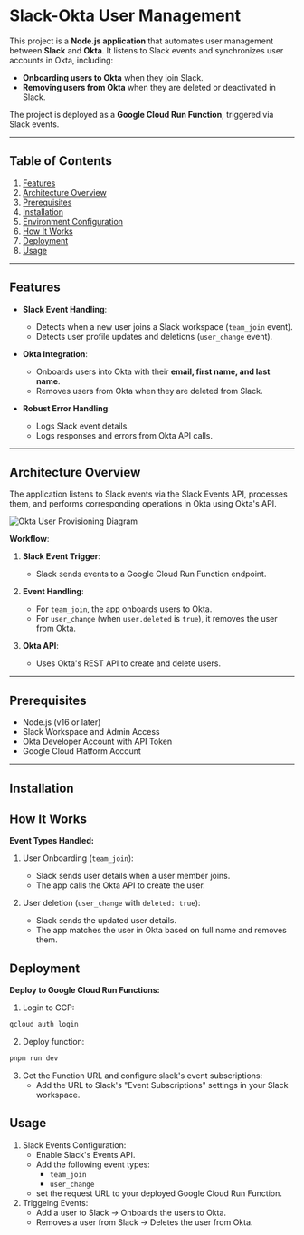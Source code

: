 # Slack-Okta User Management

This project is a **Node.js application** that automates user management between **Slack** and **Okta**. It listens to Slack events and synchronizes user accounts in Okta, including:

- **Onboarding users to Okta** when they join Slack.
- **Removing users from Okta** when they are deleted or deactivated in Slack.

The project is deployed as a **Google Cloud Run Function**, triggered via Slack events.

---

## Table of Contents

1. [Features](#features)
2. [Architecture Overview](#architecture-overview)
3. [Prerequisites](#prerequisites)
4. [Installation](#installation)
5. [Environment Configuration](#environment-configuration)
6. [How It Works](#how-it-works)
7. [Deployment](#deployment)
8. [Usage](#usage)

---

## Features

- **Slack Event Handling**:

  - Detects when a new user joins a Slack workspace (`team_join` event).
  - Detects user profile updates and deletions (`user_change` event).

- **Okta Integration**:

  - Onboards users into Okta with their **email, first name, and last name**.
  - Removes users from Okta when they are deleted from Slack.

- **Robust Error Handling**:
  - Logs Slack event details.
  - Logs responses and errors from Okta API calls.

---

## Architecture Overview

The application listens to Slack events via the Slack Events API, processes them, and performs corresponding operations in Okta using Okta's API.

![Okta User Provisioning Diagram](https://github.com/user-attachments/assets/bdae8ac1-e264-4160-af7b-14c820b90191)


**Workflow**:

1. **Slack Event Trigger**:

   - Slack sends events to a Google Cloud Run Function endpoint.

2. **Event Handling**:

   - For `team_join`, the app onboards users to Okta.
   - For `user_change` (when `user.deleted` is `true`), it removes the user from Okta.

3. **Okta API**:
   - Uses Okta's REST API to create and delete users.

---

## Prerequisites

- Node.js (v16 or later)
- Slack Workspace and Admin Access
- Okta Developer Account with API Token
- Google Cloud Platform Account

---

## Installation

## How It Works

**Event Types Handled:**

1. User Onboarding (`team_join`):

   - Slack sends user details when a user member joins.
   - The app calls the Okta API to create the user.

2. User deletion (`user_change` with `deleted: true`):
   - Slack sends the updated user details.
   - The app matches the user in Okta based on full name and removes them.

## Deployment

**Deploy to Google Cloud Run Functions:**

1. Login to GCP:

```bash
gcloud auth login
```

2. Deploy function:

```bash
pnpm run dev
```

3. Get the Function URL and configure slack's event subscriptions:
   - Add the URL to Slack's "Event Subscriptions" settings in your Slack workspace.

## Usage

1. Slack Events Configuration:
   - Enable Slack's Events API.
   - Add the following event types:
     - `team_join`
     - `user_change`
   - set the request URL to your deployed Google Cloud Run Function.
2. Triggeing Events:
   - Add a user to Slack -> Onboards the users to Okta.
   - Removes a user from Slack -> Deletes the user from Okta.
